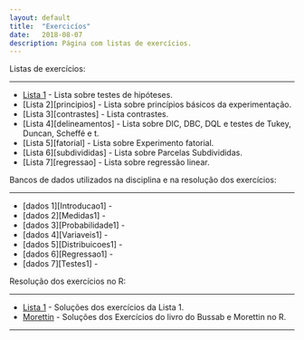 ```yaml
---
layout: default
title:  "Exercicíos"
date:   2018-08-07
description: Página com listas de exercícios.
---
```



<p class="intro">Listas de exercícios:</p>

---

* [Lista 1][testes] - Lista sobre testes de hipóteses.
* [Lista 2][principios] - Lista sobre princípios básicos da experimentação.
* [Lista 3][contrastes] - Lista contrastes.
* [Lista 4][delineamentos] - Lista sobre DIC, DBC, DQL e testes de Tukey, Duncan, Scheffé e t.
* [Lista 5][fatorial] - Lista sobre Experimento fatorial.
* [Lista 6][subdivididas] - Lista sobre Parcelas Subdivididas.
* [Lista 7][regressao] - Lista sobre regressão linear.

<p class="intro">Bancos de dados utilizados na disciplina e na resolução dos exercícios:</p>

---

* [dados 1][Introducao1] - 
* [dados 2][Medidas1] - 
* [dados 3][Probabilidade1] - 
* [dados 4][Variaveis1] - 
* [dados 5][Distribuicoes1] - 
* [dados 6][Regressao1] - 
* [dados 7][Testes1] - 

<p class="intro">Resolução dos exercícios no R:</p>

---

* [Lista 1][solucoes1] - Soluções dos exercícios da Lista 1.
* [Morettin][solBussab] - Soluções dos Exercícios do livro do Bussab e Morettin no R.

---
   
[testes]:https://rawgit.com/maf261/maf261.github.io/master/Exercicios/Teste_Hipotese.pdf
[solucoes1]:https://rawgit.com/maf261/maf261.github.io/master/Exercicios/Solucoes/TH.pdf
[solBussab]: https://www.ime.usp.br/~pam/scriptsR.html